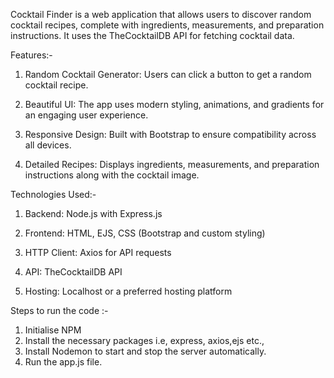 Cocktail Finder is a web application that allows users to discover random cocktail recipes, complete with ingredients, measurements, and preparation instructions. 
It uses the TheCocktailDB API for fetching cocktail data.

Features:-

1) Random Cocktail Generator: Users can click a button to get a random cocktail recipe.

2) Beautiful UI: The app uses modern styling, animations, and gradients for an engaging user experience.

3) Responsive Design: Built with Bootstrap to ensure compatibility across all devices.

4) Detailed Recipes: Displays ingredients, measurements, and preparation instructions along with the cocktail image.


Technologies Used:-

1) Backend: Node.js with Express.js

2) Frontend: HTML, EJS, CSS (Bootstrap and custom styling)

3) HTTP Client: Axios for API requests

4) API: TheCocktailDB API

5) Hosting: Localhost or a preferred hosting platform


Steps to run the code :-

1) Initialise NPM
2) Install the necessary packages i.e, express, axios,ejs etc.,
3) Install Nodemon to start and stop the server automatically.
4) Run the app.js file.
